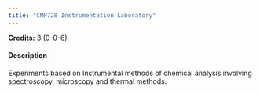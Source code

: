 ```yaml
---
title: "CMP728 Instrumentation Laboratory"
---
```

**Credits:** 3 (0-0-6)

#### Description
Experiments based on Instrumental methods of chemical analysis involving spectroscopy, microscopy and thermal methods.